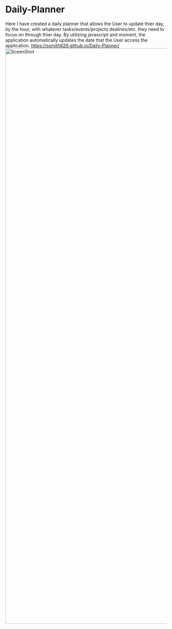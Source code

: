 # Daily-Planner
Here I have created a daily planner that allows the User to update thier day, by the hour, with whatever tasks/events/projects dealines/etc. they need to focus on through thier day. 
By utilizing javascript and moment, the application automatically updates the date that the User access the application.
https://ssmith826.github.io/Daily-Planner/
<img width="1792" alt="SceenShot" src="https://user-images.githubusercontent.com/99102822/160258518-c6d9f6fa-b14a-4bf4-9baa-b19167399f37.png">
